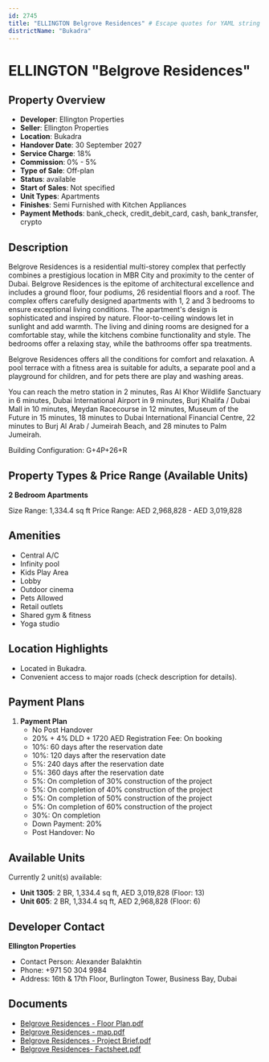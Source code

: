 ```yaml
---
id: 2745
title: "ELLINGTON Belgrove Residences" # Escape quotes for YAML string
districtName: "Bukadra"
---
```


# ELLINGTON "Belgrove Residences"

## Property Overview
- **Developer**: Ellington Properties
- **Seller**: Ellington Properties
- **Location**: Bukadra
- **Handover Date**: 30 September 2027
- **Service Charge**: 18%
- **Commission**: 0% - 5%
- **Type of Sale**: Off-plan
- **Status**: available
- **Start of Sales**: Not specified
- **Unit Types**: Apartments
- **Finishes**: Semi Furnished with Kitchen Appliances
- **Payment Methods**: bank_check, credit_debit_card, cash, bank_transfer, crypto

## Description
Belgrove Residences is a residential multi-storey complex that perfectly combines a prestigious location in MBR City and proximity to the center of Dubai. Belgrove Residences is the epitome of architectural excellence and includes a ground floor, four podiums, 26 residential floors and a roof. The complex offers carefully designed apartments with 1, 2 and 3 bedrooms to ensure exceptional living conditions. The apartment's design is sophisticated and inspired by nature. Floor-to-ceiling windows let in sunlight and add warmth. The living and dining rooms are designed for a comfortable stay, while the kitchens combine functionality and style. The bedrooms offer a relaxing stay, while the bathrooms offer spa treatments.

Belgrove Residences offers all the conditions for comfort and relaxation. A pool terrace with a fitness area is suitable for adults, a separate pool and a playground for children, and for pets there are play and washing areas.

You can reach the metro station in 2 minutes, Ras Al Khor Wildlife Sanctuary in 6 minutes, Dubai International Airport in 9 minutes, Burj Khalifa / Dubai Mall in 10 minutes, Meydan Racecourse in 12 minutes, Museum of the Future in 15 minutes,  18 minutes to Dubai International Financial Centre, 22 minutes to Burj Al Arab / Jumeirah Beach, and 28 minutes to Palm Jumeirah.

Building Configuration: G+4P+26+R

## Property Types & Price Range (Available Units)
**2 Bedroom Apartments**

Size Range: 1,334.4 sq ft
Price Range: AED 2,968,828 - AED 3,019,828

## Amenities
- Central A/C
- Infinity pool
- Kids Play Area
- Lobby
- Outdoor cinema
- Pets Allowed
- Retail outlets
- Shared gym & fitness
- Yoga studio

## Location Highlights
- Located in Bukadra.
- Convenient access to major roads (check description for details).

## Payment Plans
1. **Payment Plan**
   - No Post Handover
   - 20% + 4% DLD + 1720 AED Registration Fee: On booking
   - 10%: 60 days after the reservation date
   - 10%: 120 days after the reservation date
   - 5%: 240 days after the reservation date
   - 5%: 360 days after the reservation date
   - 5%: On completion of 30% construction of the project
   - 5%: On completion of 40% construction of the project
   - 5%: On completion of 50% construction of the project
   - 5%: On completion of 60% construction of the project
   - 30%: On completion
   - Down Payment: 20%
   - Post Handover: No

## Available Units
Currently 2 unit(s) available:
- **Unit 1305**: 2 BR, 1,334.4 sq ft, AED 3,019,828 (Floor: 13)
- **Unit 605**: 2 BR, 1,334.4 sq ft, AED 2,968,828 (Floor: 6)

## Developer Contact
**Ellington Properties**
- Contact Person: Alexander Balakhtin
- Phone: +971 50 304 9984
- Address: 16th & 17th Floor, Burlington Tower, Business Bay, Dubai

## Documents
- [Belgrove Residences - Floor Plan.pdf](https://cdn.geniemap.net/2024/08/16/3d3t0pHdLfDOpGOOlN3vwv9uzBDqEHmDlBiPYIo4.pdf)
- [Belgrove Residences - map.pdf](https://cdn.geniemap.net/2024/08/16/LTJKDTtyHfm5TX6Xurdp1KMPEYUA2YQ5wSPBcqsu.pdf)
- [Belgrove Residences - Project Brief.pdf](https://cdn.geniemap.net/2024/08/16/XBeAbwhzn9bES4DLvMyaZJytlNhsvzlT4idwACIQ.pdf)
- [Belgrove Residences- Factsheet.pdf](https://cdn.geniemap.net/2024/08/16/jSqtPjrpCoGWbqH4cRDVXPJEvTJlsmw0VlNmrPje.pdf)
